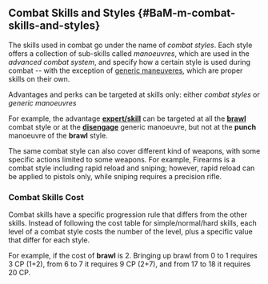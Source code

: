 ## Combat Skills and Styles {#BaM-m-combat-skills-and-styles}

The skills used in combat go under the name of _combat styles_. Each style
offers a collection of sub-skills called _manoeuvres_, which are used in the
_advanced combat system_, and specify how a certain style is used during
combat -- with the exception of [generic maneuveres](#BaM-s-generic-combat),
which are proper skills on their own.

Advantages and perks can be targeted at skills only: either _combat styles_ or
_generic manoeuvres_

For example, the advantage [__expert/skill__](#BaM-a-expert) can be targeted at all
the [__brawl__](#Brawl) combat style or at the [__disengage__](#BaM-s-generic-combat-disengage)
generic manoeuvre, but not at the __punch__ manoeuvre of the __brawl__ style.

The same combat style can also cover different kind of weapons, with some
specific actions limited to some weapons. For example, Firearms is a combat
style including rapid reload and sniping; however, rapid reload can be applied
to pistols only, while sniping requires a precision rifle.

### Combat Skills Cost

Combat skills have a specific progression rule that differs from the other
skills.
Instead of following the cost table for simple/normal/hard skills, each level of
a combat style costs the number of the level, plus a specific value that differ
for each style.

For example, if the cost of __brawl__ is 2. Bringing up brawl from 0 to 1
requires 3 CP (1+2), from 6 to 7 it requires 9 CP (2+7), and from 17 to 18
it requires 20 CP.
